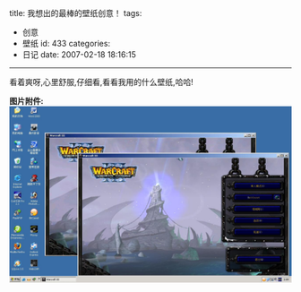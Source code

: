 title: 我想出的最棒的壁纸创意！
tags:
  - 创意
  - 壁纸
id: 433
categories:
  - 日记
date: 2007-02-18 18:16:15
---

看着爽呀,心里舒服,仔细看,看看我用的什么壁纸,哈哈!

**图片附件:**
[![twowar3.jpg](/wp-content/uploads/2007/02/228_twowar3.jpg)](http://www.foolbird.net/433.html/twowar3.jpg "twowar3.jpg")